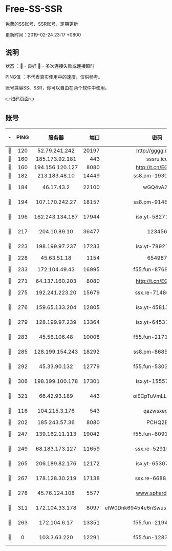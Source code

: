 # Free-SS-SSR

免费的SS账号、SSR账号，定期更新

更新时间：2019-02-24 23:17 +0800

## 说明

状态     ：🙂 - 良好 🙁 - 多次连接失败或连接超时

PING值   ：不代表真实使用中的速度，仅供参考。

账号兼容SS、SSR，你可以自由在两个软件中使用。

👉[扫码页面](https://liesauer.github.io/free-ss-ssr.github.io/)👈

## 账号

|-|PING|服务器|端口|密码|加密方式|区域|
|:----:|:----:|:-----:|-----:|:----:|:----:|:----:|
|🙂|120|52.79.241.242|20197|http://gggg.rocks|chacha20|KR|
|🙂|160|185.173.92.181|443|sssru.icu|rc4-md5|RU|
|🙂|160|194.156.120.127|8080|http://t.cn/EGJIyrl|rc4-md5|RU|
|🙂|182|213.183.48.10|14449|ss8.pm-19302630|rc4-md5|RU|
|🙂|184|46.17.43.2|22100|wGQ4vA7D|aes-256-gcm|RU|
|🙂|194|107.170.242.27|18157|ss8.pm-91485344|aes-256-cfb|US|
|🙂|196|162.243.134.187|17944|isx.yt-58271425|aes-256-cfb|US|
|🙂|217|204.10.89.10|36477|123456|aes-256-cfb|US|
|🙂|223|198.199.97.237|17233|isx.yt-78921785|aes-256-cfb|US|
|🙂|228|45.63.51.18|1154|654987|chacha20|US|
|🙂|233|172.104.49.43|16995|f55.fun-87684540|aes-256-cfb|SG|
|🙂|271|64.137.160.203|8080|http://t.cn/EGJIyrl|rc4-md5|CA|
|🙂|275|192.241.223.20|15679|ssx.re-71480022|aes-256-cfb|US|
|🙂|276|159.65.133.204|12805|isx.yt-45813634|aes-256-cfb|SG|
|🙂|279|128.199.97.239|13364|isx.yt-64531028|aes-256-cfb|SG|
|🙂|283|45.56.106.48|10008|f55.fun-21710471|aes-256-cfb|US|
|🙂|285|128.199.154.243|18292|ss8.pm-86852078|aes-256-cfb|SG|
|🙂|292|45.33.90.132|12779|f55.fun-53037025|aes-256-cfb|US|
|🙂|306|198.199.100.178|17301|isx.yt-15557891|aes-256-cfb|US|
|🙂|321|66.42.93.189|443|oiECpTuVmLLxk4Ts|aes-256-cfb|US|
|🙂|116|104.215.3.176|543|qazwsxedc|aes-256-gcm|JP|
|🙂|202|185.243.57.36|8080|PCHQ2E|rc4-md5|US|
|🙂|247|139.162.11.113|19042|f55.fun-80913463|aes-256-cfb|SG|
|🙂|249|68.183.173.127|11659|ssx.re-52919740|aes-256-cfb|US|
|🙂|265|206.189.82.176|12172|isx.yt-65307149|aes-256-cfb|SG|
|🙂|267|178.128.30.219|17138|ssx.re-66881258|aes-256-cfb|SG|
|🙂|278|45.76.124.108|5577|www.sphard.com|aes-256-cfb|AU|
|🙂|311|172.104.33.178|8097|eIW0Dnk69454e6nSwuspv9DmS201tQ0D|aes-256-cfb|SG|
|🙁|263|172.104.6.17|13351|f55.fun-21946143|aes-256-cfb|US|
|🙁|0|103.3.63.220|12291|f55.fun-12834026|aes-256-cfb|SG|
